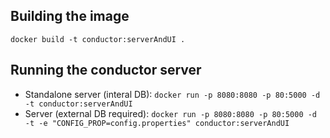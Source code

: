 ## Building the image
`docker build -t conductor:serverAndUI .`

## Running the conductor server
 - Standalone server (interal DB): `docker run -p 8080:8080 -p 80:5000 -d -t conductor:serverAndUI`
 - Server (external DB required): `docker run -p 8080:8080 -p 80:5000 -d -t -e "CONFIG_PROP=config.properties" conductor:serverAndUI`
